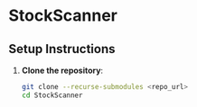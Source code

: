 # StockScanner

## Setup Instructions

1. **Clone the repository**:
   ```bash
   git clone --recurse-submodules <repo_url>
   cd StockScanner
   ```

